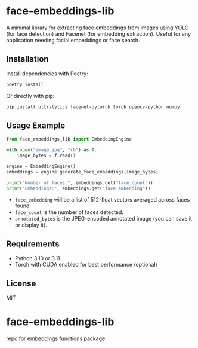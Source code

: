 # face-embeddings-lib

A minimal library for extracting face embeddings from images using YOLO (for face detection) and Facenet (for embedding extraction). Useful for any application needing facial embeddings or face search.

## Installation

Install dependencies with Poetry:

```bash
poetry install
```

Or directly with pip:

```bash
pip install ultralytics facenet-pytorch torch opencv-python numpy
```

## Usage Example

```python
from face_embeddings_lib import EmbeddingEngine

with open("image.jpg", "rb") as f:
    image_bytes = f.read()

engine = EmbeddingEngine()
embeddings = engine.generate_face_embeddings(image_bytes)

print("Number of faces:", embeddings.get("face_count"))
print("Embeddings:", embeddings.get("face_embedding"))
```

- `face_embedding` will be a list of 512-float vectors averaged across faces found.
- `face_count` is the number of faces detected.
- `annotated_bytes` is the JPEG-encoded annotated image (you can save it or display it).

## Requirements

- Python 3.10 or 3.11
- Torch with CUDA enabled for best performance (optional)

## License

MIT

# face-embeddings-lib

repo for embeddings functions package
